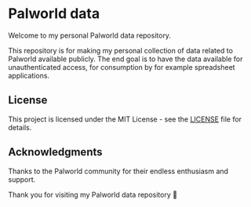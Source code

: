 # Palworld data

Welcome to my personal Palworld data repository.

This repository is for making my personal collection of data related to Palworld available publicly. The end goal is to have the data available for unauthenticated access, for consumption by for example spreadsheet applications.

## License

This project is licensed under the MIT License - see the [LICENSE](LICENSE) file for details.

## Acknowledgments

Thanks to the Palworld community for their endless enthusiasm and support.

Thank you for visiting my Palworld data repository 🦎

